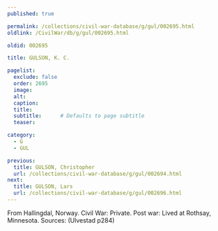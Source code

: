 ```yaml
---
published: true

permalink: /collections/civil-war-database/g/gul/002695.html
oldlink: /CivilWar/db/g/gul/002695.html

oldid: 002695

title: GULSON, K. C.

pagelist:
  exclude: false
  order: 2695
  image: 
  alt:
  caption:
  title:
  subtitle:      # Defaults to page subtitle
  teaser:

category: 
  - G 
  - GUL

previous:
  title: GULSON, Christopher
  url: /collections/civil-war-database/g/gul/002694.html  
next:
  title: GULSON, Lars
  url: /collections/civil-war-database/g/gul/002696.html   
---
```

From Hallingdal, Norway. Civil War: Private. Post war: Lived at Rothsay, Minnesota. Sources: (Ulvestad p284)